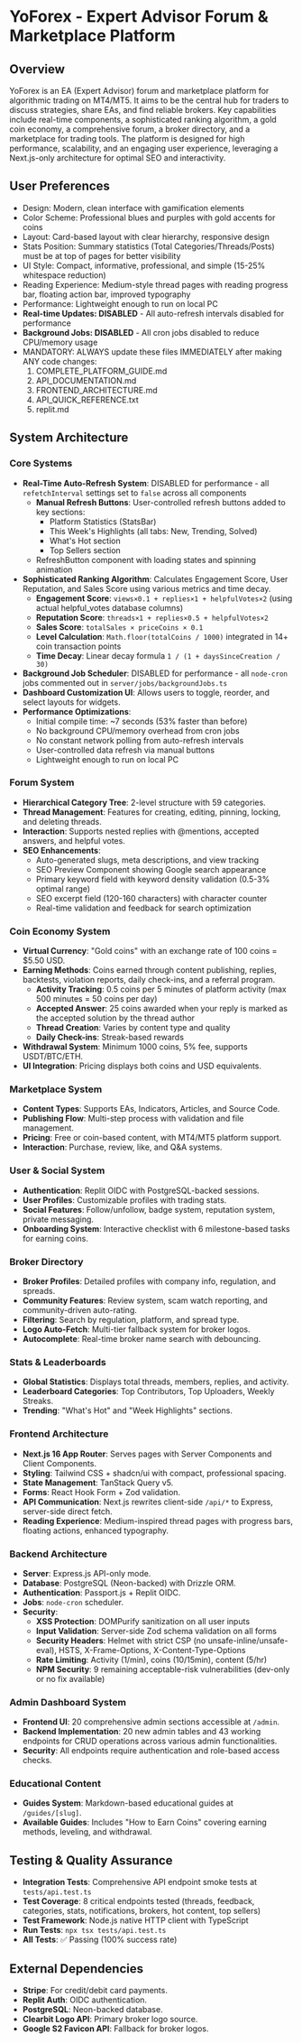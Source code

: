 # YoForex - Expert Advisor Forum & Marketplace Platform

## Overview
YoForex is an EA (Expert Advisor) forum and marketplace platform for algorithmic trading on MT4/MT5. It aims to be the central hub for traders to discuss strategies, share EAs, and find reliable brokers. Key capabilities include real-time components, a sophisticated ranking algorithm, a gold coin economy, a comprehensive forum, a broker directory, and a marketplace for trading tools. The platform is designed for high performance, scalability, and an engaging user experience, leveraging a Next.js-only architecture for optimal SEO and interactivity.

## User Preferences
- Design: Modern, clean interface with gamification elements
- Color Scheme: Professional blues and purples with gold accents for coins
- Layout: Card-based layout with clear hierarchy, responsive design
- Stats Position: Summary statistics (Total Categories/Threads/Posts) must be at top of pages for better visibility
- UI Style: Compact, informative, professional, and simple (15-25% whitespace reduction)
- Reading Experience: Medium-style thread pages with reading progress bar, floating action bar, improved typography
- Performance: Lightweight enough to run on local PC
- **Real-time Updates: DISABLED** - All auto-refresh intervals disabled for performance
- **Background Jobs: DISABLED** - All cron jobs disabled to reduce CPU/memory usage
- MANDATORY: ALWAYS update these files IMMEDIATELY after making ANY code changes:
    1. COMPLETE_PLATFORM_GUIDE.md
    2. API_DOCUMENTATION.md
    3. FRONTEND_ARCHITECTURE.md
    4. API_QUICK_REFERENCE.txt
    5. replit.md

## System Architecture

### Core Systems
- **Real-Time Auto-Refresh System**: DISABLED for performance - all `refetchInterval` settings set to `false` across all components
  - **Manual Refresh Buttons**: User-controlled refresh buttons added to key sections:
    - Platform Statistics (StatsBar)
    - This Week's Highlights (all tabs: New, Trending, Solved)
    - What's Hot section
    - Top Sellers section
  - RefreshButton component with loading states and spinning animation
- **Sophisticated Ranking Algorithm**: Calculates Engagement Score, User Reputation, and Sales Score using various metrics and time decay.
  - **Engagement Score**: `views×0.1 + replies×1 + helpfulVotes×2` (using actual helpful_votes database columns)
  - **Reputation Score**: `threads×1 + replies×0.5 + helpfulVotes×2`
  - **Sales Score**: `totalSales × priceCoins × 0.1`
  - **Level Calculation**: `Math.floor(totalCoins / 1000)` integrated in 14+ coin transaction points
  - **Time Decay**: Linear decay formula `1 / (1 + daysSinceCreation / 30)`
- **Background Job Scheduler**: DISABLED for performance - all `node-cron` jobs commented out in `server/jobs/backgroundJobs.ts`
- **Dashboard Customization UI**: Allows users to toggle, reorder, and select layouts for widgets.
- **Performance Optimizations**:
  - Initial compile time: ~7 seconds (53% faster than before)
  - No background CPU/memory overhead from cron jobs
  - No constant network polling from auto-refresh intervals
  - User-controlled data refresh via manual buttons
  - Lightweight enough to run on local PC

### Forum System
- **Hierarchical Category Tree**: 2-level structure with 59 categories.
- **Thread Management**: Features for creating, editing, pinning, locking, and deleting threads.
- **Interaction**: Supports nested replies with @mentions, accepted answers, and helpful votes.
- **SEO Enhancements**: 
  - Auto-generated slugs, meta descriptions, and view tracking
  - SEO Preview Component showing Google search appearance
  - Primary keyword field with keyword density validation (0.5-3% optimal range)
  - SEO excerpt field (120-160 characters) with character counter
  - Real-time validation and feedback for search optimization

### Coin Economy System
- **Virtual Currency**: "Gold coins" with an exchange rate of 100 coins = $5.50 USD.
- **Earning Methods**: Coins earned through content publishing, replies, backtests, violation reports, daily check-ins, and a referral program.
  - **Activity Tracking**: 0.5 coins per 5 minutes of platform activity (max 500 minutes = 50 coins per day)
  - **Accepted Answer**: 25 coins awarded when your reply is marked as the accepted solution by the thread author
  - **Thread Creation**: Varies by content type and quality
  - **Daily Check-ins**: Streak-based rewards
- **Withdrawal System**: Minimum 1000 coins, 5% fee, supports USDT/BTC/ETH.
- **UI Integration**: Pricing displays both coins and USD equivalents.

### Marketplace System
- **Content Types**: Supports EAs, Indicators, Articles, and Source Code.
- **Publishing Flow**: Multi-step process with validation and file management.
- **Pricing**: Free or coin-based content, with MT4/MT5 platform support.
- **Interaction**: Purchase, review, like, and Q&A systems.

### User & Social System
- **Authentication**: Replit OIDC with PostgreSQL-backed sessions.
- **User Profiles**: Customizable profiles with trading stats.
- **Social Features**: Follow/unfollow, badge system, reputation system, private messaging.
- **Onboarding System**: Interactive checklist with 6 milestone-based tasks for earning coins.

### Broker Directory
- **Broker Profiles**: Detailed profiles with company info, regulation, and spreads.
- **Community Features**: Review system, scam watch reporting, and community-driven auto-rating.
- **Filtering**: Search by regulation, platform, and spread type.
- **Logo Auto-Fetch**: Multi-tier fallback system for broker logos.
- **Autocomplete**: Real-time broker name search with debouncing.

### Stats & Leaderboards
- **Global Statistics**: Displays total threads, members, replies, and activity.
- **Leaderboard Categories**: Top Contributors, Top Uploaders, Weekly Streaks.
- **Trending**: "What's Hot" and "Week Highlights" sections.

### Frontend Architecture
- **Next.js 16 App Router**: Serves pages with Server Components and Client Components.
- **Styling**: Tailwind CSS + shadcn/ui with compact, professional spacing.
- **State Management**: TanStack Query v5.
- **Forms**: React Hook Form + Zod validation.
- **API Communication**: Next.js rewrites client-side `/api/*` to Express, server-side direct fetch.
- **Reading Experience**: Medium-inspired thread pages with progress bars, floating actions, enhanced typography.

### Backend Architecture
- **Server**: Express.js API-only mode.
- **Database**: PostgreSQL (Neon-backed) with Drizzle ORM.
- **Authentication**: Passport.js + Replit OIDC.
- **Jobs**: `node-cron` scheduler.
- **Security**: 
  - **XSS Protection**: DOMPurify sanitization on all user inputs
  - **Input Validation**: Server-side Zod schema validation on all forms
  - **Security Headers**: Helmet with strict CSP (no unsafe-inline/unsafe-eval), HSTS, X-Frame-Options, X-Content-Type-Options
  - **Rate Limiting**: Activity (1/min), coins (10/15min), content (5/hr)
  - **NPM Security**: 9 remaining acceptable-risk vulnerabilities (dev-only or no fix available)

### Admin Dashboard System
- **Frontend UI**: 20 comprehensive admin sections accessible at `/admin`.
- **Backend Implementation**: 20 new admin tables and 43 working endpoints for CRUD operations across various admin functionalities.
- **Security**: All endpoints require authentication and role-based access checks.

### Educational Content
- **Guides System**: Markdown-based educational guides at `/guides/[slug]`.
- **Available Guides**: Includes "How to Earn Coins" covering earning methods, leveling, and withdrawal.

## Testing & Quality Assurance
- **Integration Tests**: Comprehensive API endpoint smoke tests at `tests/api.test.ts`
- **Test Coverage**: 8 critical endpoints tested (threads, feedback, categories, stats, notifications, brokers, hot content, top sellers)
- **Test Framework**: Node.js native HTTP client with TypeScript
- **Run Tests**: `npx tsx tests/api.test.ts`
- **All Tests**: ✅ Passing (100% success rate)

## External Dependencies
- **Stripe**: For credit/debit card payments.
- **Replit Auth**: OIDC authentication.
- **PostgreSQL**: Neon-backed database.
- **Clearbit Logo API**: Primary broker logo source.
- **Google S2 Favicon API**: Fallback for broker logos.